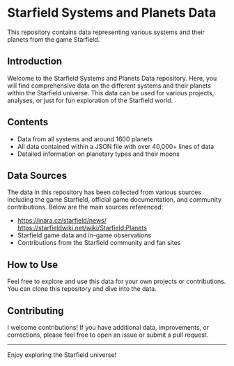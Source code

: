# Starfield Systems and Planets Data

This repository contains data representing various systems and their planets from the game Starfield.

## Introduction

Welcome to the Starfield Systems and Planets Data repository. Here, you will find comprehensive data on the different systems and their planets within the Starfield universe.
This data can be used for various projects, analyses, or just for fun exploration of the Starfield world.

## Contents

- Data from all systems and around 1600 planets
- All data contained within a JSON file with over 40,000+ lines of data
- Detailed information on planetary types and their moons

## Data Sources

The data in this repository has been collected from various sources including the game Starfield, official game documentation, and community contributions. Below are the main sources referenced:

- https://inara.cz/starfield/news/    https://starfieldwiki.net/wiki/Starfield:Planets
- Starfield game data and in-game observations
- Contributions from the Starfield community and fan sites




## How to Use

Feel free to explore and use this data for your own projects or contributions. You can clone this repository and dive into the data.

## Contributing

I welcome contributions! If you have additional data, improvements, or corrections, please feel free to open an issue or submit a pull request.


---

Enjoy exploring the Starfield universe!
